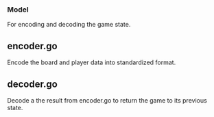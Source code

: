 ### Model

For encoding and decoding the game state.

## encoder.go

Encode the board and player data into standardized format.

## decoder.go

Decode a the result from encoder.go to return the game to its previous state.

